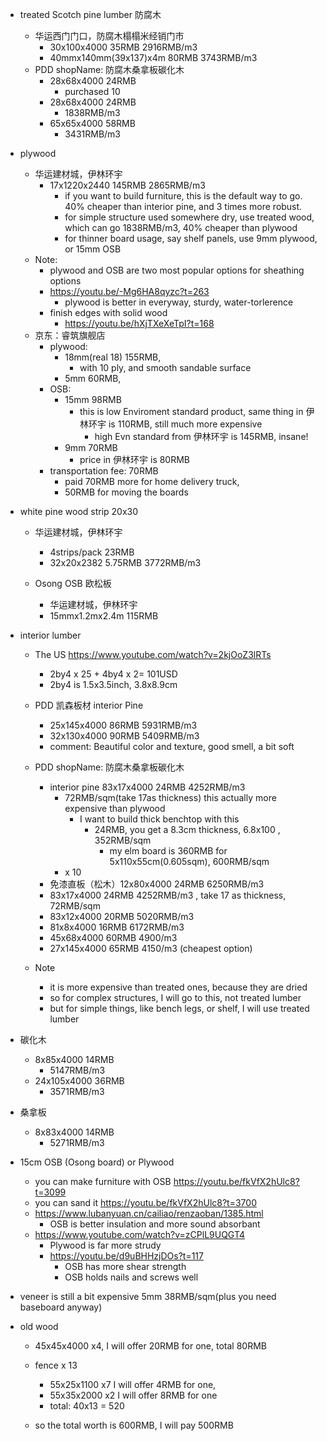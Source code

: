  - treated Scotch pine lumber 防腐木
    - 华运西门门口，防腐木榻榻米经销门市
      - 30x100x4000 35RMB 2916RMB/m3
      - 40mmx140mm(39x137)x4m 80RMB 3743RMB/m3
    - PDD shopName: 防腐木桑拿板碳化木
      - 28x68x4000 24RMB
        - purchased 10
      - 28x68x4000 24RMB
        - 1838RMB/m3
      - 65x65x4000 58RMB
        - 3431RMB/m3
  - plywood 
    - 华运建材城，伊林环宇  
      - 17x1220x2440 145RMB 2865RMB/m3
        - if you want to build furniture, this is the default way to go. 40% cheaper than interior pine, and 3 times more robust. 
        - for simple structure used somewhere dry, use treated wood, which can go 1838RMB/m3, 40% cheaper than plywood
        - for thinner board usage, say shelf panels, use 9mm plywood, or 15mm OSB
    - Note:
      - plywood and OSB are two most popular options for sheathing options
      - https://youtu.be/-Mg6HA8qyzc?t=263
        - plywood is better in everyway, sturdy, water-torlerence
      - finish edges with solid wood 
        - https://youtu.be/hXjTXeXeTpI?t=168
    - 京东：睿筑旗舰店
      - plywood:
        - 18mm(real 18) 155RMB,
          - with 10 ply, and smooth sandable surface
        - 5mm 60RMB,
      - OSB:
        - 15mm 98RMB
          - this is low Enviroment standard product, same thing in 伊林环宇 is 110RMB, still much more expensive
            - high Evn standard from 伊林环宇 is 145RMB, insane!
        - 9mm 70RMB 
          - price in 伊林环宇 is 80RMB
      - transportation fee: 70RMB
        - paid 70RMB more for home delivery truck, 
        - 50RMB for moving the boards
  

- white pine wood strip 20x30
  - 华运建材城，伊林环宇
    - 4strips/pack 23RMB
    - 32x20x2382 5.75RMB  3772RMB/m3

  - Osong OSB 欧松板
    - 华运建材城，伊林环宇  
    - 15mmx1.2mx2.4m 115RMB
 
 
- interior lumber
  - The US https://www.youtube.com/watch?v=2kjOoZ3lRTs
    - 2by4 x 25 + 4by4 x 2= 101USD 
    - 2by4 is 1.5x3.5inch, 3.8x8.9cm
  - PDD 凯森板材 interior Pine
    - 25x145x4000 86RMB 5931RMB/m3
    - 32x130x4000 90RMB 5409RMB/m3
    - comment: Beautiful color and texture, good smell, a bit soft
  - PDD shopName: 防腐木桑拿板碳化木
    - interior pine 83x17x4000 24RMB 4252RMB/m3 
      - 72RMB/sqm(take 17as thickness) this actually more expensive than plywood
        - I want to build thick benchtop with this
          - 24RMB, you get a 8.3cm thickness, 6.8x100 , 352RMB/sqm
            - my elm board is 360RMB for 5x110x55cm(0.605sqm), 600RMB/sqm
      - x 10
    - 免漆直板（松木）12x80x4000 24RMB 6250RMB/m3
    - 83x17x4000 24RMB 4252RMB/m3 , take 17 as thickness, 72RMB/sqm
    - 83x12x4000 20RMB 5020RMB/m3
    - 81x8x4000 16RMB 6172RMB/m3
    - 45x68x4000 60RMB 4900/m3
    - 27x145x4000 65RMB 4150/m3 (cheapest option)


  - Note
    - it is more expensive than treated ones, because they are dried
    - so for complex structures, I will go to this, not treated lumber
    - but for simple things, like bench legs, or shelf, I will use treated lumber

- 碳化木
  - 8x85x4000 14RMB 
    - 5147RMB/m3
  - 24x105x4000 36RMB
    - 3571RMB/m3
- 桑拿板
  - 8x83x4000 14RMB
    - 5271RMB/m3


-  15cm OSB (Osong board) or Plywood
    - you can make furniture with OSB https://youtu.be/fkVfX2hUlc8?t=3099
    - you can sand it https://youtu.be/fkVfX2hUlc8?t=3700
    - https://www.lubanyuan.cn/cailiao/renzaoban/1385.html
      - OSB is better insulation and more sound absorbant 
    - https://www.youtube.com/watch?v=zCPlL9UQGT4
      - Plywood is far more strudy
      - https://youtu.be/d9uBHHzjDOs?t=117
        - OSB has more shear strength
        - OSB holds nails and screws well

  - veneer is still a bit expensive 5mm 38RMB/sqm(plus you need baseboard anyway)

  - old wood
    - 45x45x4000 x4, I will offer 20RMB for one, total 80RMB
    - fence x 13
      - 55x25x1100 x7 I will offer 4RMB for one,
      - 55x35x2000 x2 I will offer 8RMB for one
      - total: 40x13 = 520

    - so the total worth is 600RMB, I will pay 500RMB